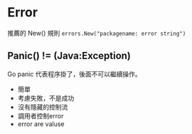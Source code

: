 # Error

推薦的 New() 規則
`errors.New("packagename: error string")`

## Panic() != (Java:Exception)
Go panic 代表程序掛了，後面不可以繼續操作。

- 簡單
- 考慮失敗，不是成功
- 沒有隱藏的控制流
- 調用者控制error
- error are valuse